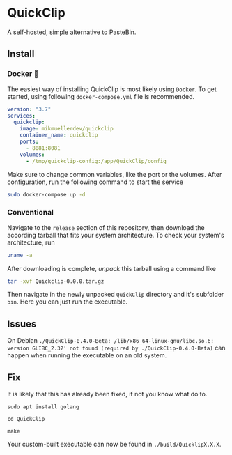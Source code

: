 # QuickClip
 A self-hosted, simple alternative to PasteBin.

## Install
### Docker 🐋
The easiest way of installing QuickClip is most likely using `Docker`.
To get started, using following `docker-compose.yml` file is recommended.

```yml
version: "3.7"
services:
  quickclip:
    image: mikmuellerdev/quickclip
    container_name: quickclip
    ports:
      - 8081:8081
    volumes:
      - /tmp/quickclip-config:/app/QuickClip/config
 ```

Make sure to change common variables, like the port or the volumes.
After configuration, run the following command to start the service

```bash
sudo docker-compose up -d
```
### Conventional
Navigate to the `release` section of this repository, then download the according tarball that fits your system architecture.
To check your system's architecture, run 
```bash
uname -a
```
After downloading is complete, *unpack* this tarball using a command like 
```bash
tar -xvf Quickclip-0.0.0.tar.gz
```
Then navigate in the newly unpacked `QuickClip` directory and it's subfolder `bin`. Here you can just run the executable.

## Issues
On Debian `./QuickClip-0.4.0-Beta: /lib/x86_64-linux-gnu/libc.so.6: version GLIBC_2.32' not found (required by ./QuickClip-0.4.0-Beta)` can happen when running the executable on an old system.
## Fix
It is likely that this has already been fixed, if not you know what do to.
```
sudo apt install golang
```
```
cd QuickClip
```
```
make
```
Your custom-built executable can now be found in `./build/QuicklipX.X.X`.
